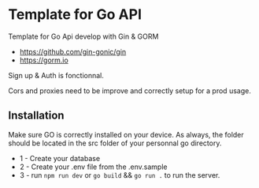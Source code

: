 # Template for Go API

Template for Go Api develop with Gin & GORM

- https://github.com/gin-gonic/gin
- https://gorm.io

Sign up & Auth is fonctionnal.<br>

Cors and proxies need to be improve and correctly setup for a prod usage.

## Installation

Make sure GO is correctly installed on your device.
As always, the folder should be located in the src folder of your personnal go directory.

- 1 - Create your database
- 2 - Create your .env file from the .env.sample
- 3 - run <code>npm run dev</code> or <code>go build</code> && <code>go run .</code> to run the server. 
